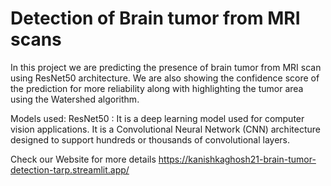 # Detection of Brain tumor from MRI scans 

In this project we are predicting the presence of brain tumor from MRI scan using ResNet50 architecture.
We are also showing the confidence score of the prediction for more reliability along with highlighting the tumor area using the Watershed algorithm.

Models used:
ResNet50 :
It is a deep learning model used for computer vision applications. It is a Convolutional Neural Network (CNN) architecture designed to support hundreds or thousands of convolutional layers.

Check our Website for more details
https://kanishkaghosh21-brain-tumor-detection-tarp.streamlit.app/

